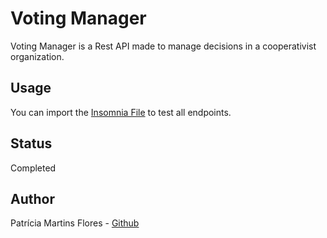 # Voting Manager

Voting Manager is a Rest API made to manage decisions in a cooperativist organization.


## Usage

You can import the [Insomnia File](https://github.com/patriciamartinsflores/votingManager/blob/master/Insomnia_2023-12-11.json) to test all endpoints.


## Status
Completed

## Author
Patrícia Martins Flores - [Github](https://github.com/patriciamartinsflores)
